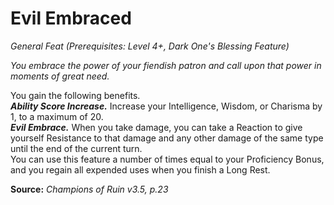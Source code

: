 # Evil Embraced
*General Feat (Prerequisites: Level 4+, Dark One's Blessing Feature)*

*You embrace the power of your fiendish patron and call upon that power in moments of great need.*

You gain the following benefits.    
***Ability Score Increase.*** Increase your Intelligence, Wisdom, or Charisma by 1, to a maximum of 20.  
***Evil Embrace.*** When you take damage, you can take a Reaction to give yourself Resistance to that damage and any other damage of the same type until the end of the current turn.  
You can use this feature a number of times equal to your Proficiency Bonus, and you regain all expended uses when you finish a Long Rest.


**Source:** *Champions of Ruin v3.5, p.23*